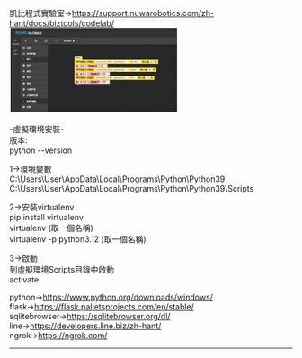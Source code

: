 凱比程式實驗室->https://support.nuwarobotics.com/zh-hant/docs/biztools/codelab/  
![image](demo01.jpg)  

-虛擬環境安裝-  
版本:  
python --version  
 
1->環境變數  
C:\Users\User\AppData\Local\Programs\Python\Python39  
C:\Users\User\AppData\Local\Programs\Python\Python39\Scripts  
  
2->安裝virtualenv  
pip install virtualenv  
virtualenv (取一個名稱)  
virtualenv -p python3.12 (取一個名稱)  
  
3->啟動  
到虛擬環境Scripts目錄中啟動  
activate  
  
python->https://www.python.org/downloads/windows/  
flask->https://flask.palletsprojects.com/en/stable/  
sqlitebrowser->https://sqlitebrowser.org/dl/  
line->https://developers.line.biz/zh-hant/  
ngrok->https://ngrok.com/  

------------------------------------------------------------------------------  
